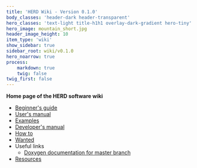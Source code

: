 ```yaml
---
title: 'HERD Wiki - Version 0.1.0'
body_classes: 'header-dark header-transparent'
hero_classes: 'text-light title-h1h1 overlay-dark-gradient hero-tiny'
hero_image: mountain_short.jpg
header_image_height: 10
item_type: 'wiki'
show_sidebar: true
sidebar_root: wiki/v0.1.0
hero_noarrow: true
process:
    markdown: true
    twig: false
twig_first: false
---
```


**Home page of the HERD software wiki**

* [Beginner's guide](Beginner's-guide/Table-of-contents.md)
* [User's manual](User's-manual/Table-of-contents.md)
* [Examples](Examples/Table-of-contents.md)
* [Developer's manual](Developer's-manual/Table-of-contents.md)
* [How to](How-to/Table-of-contents.md)
* [Wanted](Wanted.md)
* Useful links  
  * [Doxygen documentation for master branch](https://wizard.fi.infn.it/herd/software/doxygen/master/)
* [Resources](Resources/Table-of-contents.md)
